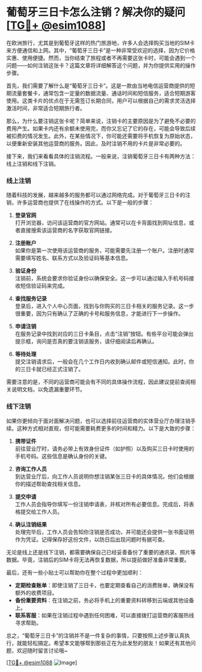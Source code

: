 # 葡萄牙三日卡怎么注销？解决你的疑问[[TG💪+ @esim1088](https://t.me/s/esim1088)]

在欧洲旅行，尤其是到葡萄牙这样的热门旅游地，许多人会选择购买当地的SIM卡来方便通信和上网。其中，“葡萄牙三日卡”是一种非常受欢迎的选择，因为它价格实惠、使用便捷。然而，当你结束了旅程或者不再需要这张卡时，可能会遇到一个问题——如何注销这张卡？这篇文章将详细解答这个问题，并为你提供实用的操作步骤。

首先，我们需要了解什么是“葡萄牙三日卡”。这是一款由当地电信运营商提供的短期流量套餐卡，通常包含一定量的数据流量、通话时间和短信服务，适合短期游客使用。这类卡片的优点在于无需签订长期合同，用户可以根据自己的需求灵活选择激活时间，非常适合短期旅行者。

那么，为什么要注销这张卡呢？简单来说，注销卡的主要原因是为了避免不必要的费用产生。如果卡内还有余额未使用完，而你又忘记了它的存在，可能会导致后续被扣费的情况发生。此外，在某些情况下，你可能还需要将手机恢复为原始状态，以便重新安装其他运营商的服务。因此，及时注销不用的卡片是非常必要的。

接下来，我们来看看具体的注销流程。一般来说，注销葡萄牙三日卡有两种方法：线上注销和线下注销。

### 线上注销

随着科技的发展，越来越多的服务都可以通过网络完成。对于葡萄牙三日卡的注销，许多运营商也提供了在线操作的方式。以下是一般的步骤：

1. **登录官网**  
   打开浏览器，访问该运营商的官方网站。通常可以在卡背面找到网址信息，或者直接搜索该运营商的名字获取官网链接。

2. **注册账户**  
   如果你是第一次使用该运营商的服务，可能需要先注册一个账户。注册时通常需要填写姓名、联系方式以及验证码等基本信息。

3. **验证身份**  
   注销前，系统会要求你验证身份以确保安全。这一步可以通过输入手机号码接收短信验证码来完成。

4. **查找服务记录**  
   登录后，进入个人中心页面，找到与你购买的三日卡相关的服务记录。这一步很重要，因为只有确认了正确的卡号和服务信息，才能进行下一步操作。

5. **申请注销**  
   在服务记录中找到对应的三日卡条目，点击“注销”按钮。有些平台可能会弹出提示框，询问是否真的要注销该服务，请仔细阅读后再确认。

6. **等待处理**  
   提交注销请求后，一般会在几个工作日内收到确认邮件或短信通知。此时，你的三日卡就已经正式注销了。

需要注意的是，不同的运营商可能会有不同的具体操作流程，因此建议提前查阅相关说明文档，以免遗漏重要环节。

### 线下注销

如果你更倾向于面对面解决问题，也可以选择前往运营商的实体营业厅办理注销手续。这种方式相对直观，但可能需要耗费更多的时间和精力。以下是大致的步骤：

1. **携带证件**  
   前往营业厅时，请务必带上有效身份证件（如护照）以及购买三日卡时使用的手机号码。这些信息是确认身份的关键。

2. **咨询工作人员**  
   到达营业厅后，向工作人员说明你想注销某张三日卡的具体情况。他们会根据你的描述帮助查找相关信息。

3. **提交申请**  
   工作人员会指导你填写一份注销申请表，并核对所有必要信息。完成后，将表格提交给工作人员。

4. **确认注销结果**  
   处理完毕后，工作人员会告知你注销是否成功，并可能还会提供一张书面证明作为凭证。记得保存好这份文件，以防日后出现问题时有据可查。

无论是线上还是线下注销，都需要确保自己已经妥善备份了重要的通讯录、照片等数据。毕竟，注销后的SIM卡将无法再恢复数据，所以提前做好准备非常重要。

最后，还有一些小贴士可以帮助你在整个过程中更加顺利：

- **定期检查账单**：即使注销了三日卡，也要定期查看自己的消费账单，确保没有额外的收费项目。
- **备份重要资料**：在注销之前，务必将手机上的重要资料转移到云端或其他设备上。
- **联系客服**：如果在注销过程中遇到任何困难，可以直接拨打运营商的客服热线寻求帮助。

总之，“葡萄牙三日卡”的注销并不是一件复杂的事情，只要按照上述步骤认真执行，就能轻松搞定。希望本文能够帮到那些正在为此发愁的朋友！如果还有其他问题，欢迎随时留言讨论哦~

[[TG💪+ @esim1088](https://t.me/s/esim1088) ![Image](https://i.postimg.cc/4NQfJmqS/Snipaste-2025-05-13-00-14-12.png)]